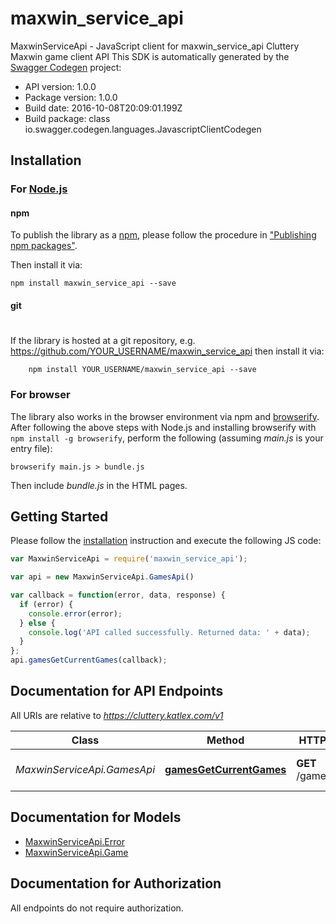 # maxwin_service_api

MaxwinServiceApi - JavaScript client for maxwin_service_api
Cluttery Maxwin game client API
This SDK is automatically generated by the [Swagger Codegen](https://github.com/swagger-api/swagger-codegen) project:

- API version: 1.0.0
- Package version: 1.0.0
- Build date: 2016-10-08T20:09:01.199Z
- Build package: class io.swagger.codegen.languages.JavascriptClientCodegen

## Installation

### For [Node.js](https://nodejs.org/)

#### npm

To publish the library as a [npm](https://www.npmjs.com/),
please follow the procedure in ["Publishing npm packages"](https://docs.npmjs.com/getting-started/publishing-npm-packages).

Then install it via:

```shell
npm install maxwin_service_api --save
```

#### git
#
If the library is hosted at a git repository, e.g.
https://github.com/YOUR_USERNAME/maxwin_service_api
then install it via:

```shell
    npm install YOUR_USERNAME/maxwin_service_api --save
```

### For browser

The library also works in the browser environment via npm and [browserify](http://browserify.org/). After following
the above steps with Node.js and installing browserify with `npm install -g browserify`,
perform the following (assuming *main.js* is your entry file):

```shell
browserify main.js > bundle.js
```

Then include *bundle.js* in the HTML pages.

## Getting Started

Please follow the [installation](#installation) instruction and execute the following JS code:

```javascript
var MaxwinServiceApi = require('maxwin_service_api');

var api = new MaxwinServiceApi.GamesApi()

var callback = function(error, data, response) {
  if (error) {
    console.error(error);
  } else {
    console.log('API called successfully. Returned data: ' + data);
  }
};
api.gamesGetCurrentGames(callback);

```

## Documentation for API Endpoints

All URIs are relative to *https://cluttery.katlex.com/v1*

Class | Method | HTTP request | Description
------------ | ------------- | ------------- | -------------
*MaxwinServiceApi.GamesApi* | [**gamesGetCurrentGames**](docs/GamesApi.md#gamesGetCurrentGames) | **GET** /games/current | Returns current games info


## Documentation for Models

 - [MaxwinServiceApi.Error](docs/Error.md)
 - [MaxwinServiceApi.Game](docs/Game.md)


## Documentation for Authorization

 All endpoints do not require authorization.


